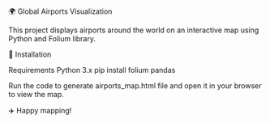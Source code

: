 🌍 Global Airports Visualization

This project displays airports around the world on an interactive map using Python and Folium library.

🚀 Installation

Requirements 
Python 3.x
pip install folium pandas

Run the code to generate airports_map.html file and open it in your browser to view the map.

✈️ Happy mapping!
